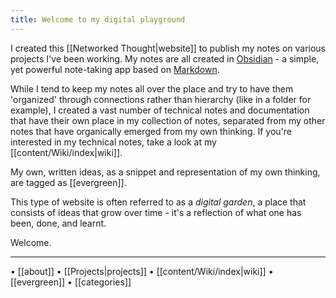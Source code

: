 ```yaml
---
title: Welcome to my digital playground
---
```




I created this [[Networked Thought|website]] to publish my notes on various projects I've been working. My notes are all created in [Obsidian](https://obsidian.md/) - a simple, yet powerful note-taking app based on [Markdown](https://en.wikipedia.org/wiki/Markdown).

While I tend to keep my notes all over the place and try to have them 'organized' through connections rather than hierarchy (like in a folder for example), I created a vast number of technical notes and documentation that have their own place in my collection of notes, separated from my other notes that have organically emerged from my own thinking. If you're interested in my technical notes, take a look at my [[content/Wiki/index|wiki]]. 

My own, written ideas, as a snippet and representation of my own thinking, are tagged as [[evergreen]]. 

This type of website is often referred to as a *digital garden*, a place that consists of ideas that grow over time - it's a reflection of what one has been, done, and learnt. 

Welcome.


___
• [[about]] • [[Projects|projects]] • [[content/Wiki/index|wiki]] • [[evergreen]] • [[categories]]